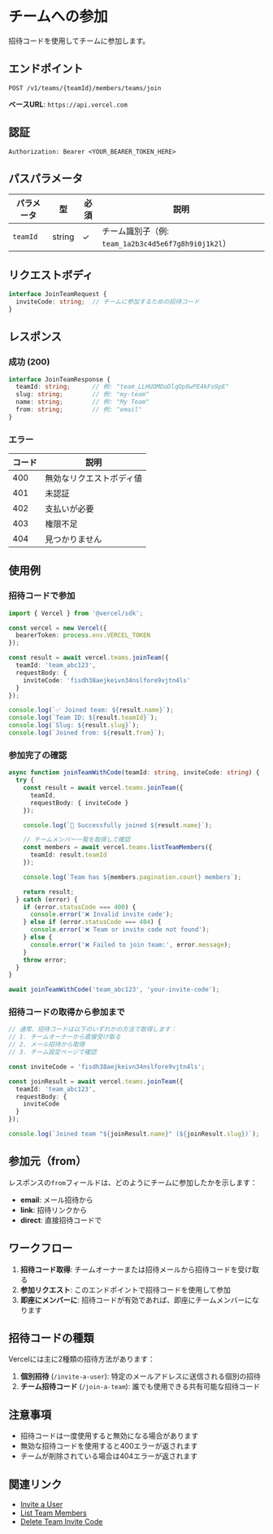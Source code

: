 # チームへの参加

招待コードを使用してチームに参加します。

## エンドポイント

```
POST /v1/teams/{teamId}/members/teams/join
```

**ベースURL**: `https://api.vercel.com`

## 認証

```
Authorization: Bearer <YOUR_BEARER_TOKEN_HERE>
```

## パスパラメータ

| パラメータ | 型 | 必須 | 説明 |
|----------|------|------|------|
| `teamId` | string | ✓ | チーム識別子（例: `team_1a2b3c4d5e6f7g8h9i0j1k2l`） |

## リクエストボディ

```typescript
interface JoinTeamRequest {
  inviteCode: string;  // チームに参加するための招待コード
}
```

## レスポンス

### 成功 (200)

```typescript
interface JoinTeamResponse {
  teamId: string;      // 例: "team_LLHUOMOoDlqOp8wPE4kFo9pE"
  slug: string;        // 例: "my-team"
  name: string;        // 例: "My Team"
  from: string;        // 例: "email"
}
```

### エラー

| コード | 説明 |
|-------|------|
| 400 | 無効なリクエストボディ値 |
| 401 | 未認証 |
| 402 | 支払いが必要 |
| 403 | 権限不足 |
| 404 | 見つかりません |

## 使用例

### 招待コードで参加

```typescript
import { Vercel } from '@vercel/sdk';

const vercel = new Vercel({
  bearerToken: process.env.VERCEL_TOKEN
});

const result = await vercel.teams.joinTeam({
  teamId: 'team_abc123',
  requestBody: {
    inviteCode: 'fisdh38aejkeivn34nslfore9vjtn4ls'
  }
});

console.log(`✅ Joined team: ${result.name}`);
console.log(`Team ID: ${result.teamId}`);
console.log(`Slug: ${result.slug}`);
console.log(`Joined from: ${result.from}`);
```

### 参加完了の確認

```typescript
async function joinTeamWithCode(teamId: string, inviteCode: string) {
  try {
    const result = await vercel.teams.joinTeam({
      teamId,
      requestBody: { inviteCode }
    });

    console.log(`🎉 Successfully joined ${result.name}`);

    // チームメンバー一覧を取得して確認
    const members = await vercel.teams.listTeamMembers({
      teamId: result.teamId
    });

    console.log(`Team has ${members.pagination.count} members`);

    return result;
  } catch (error) {
    if (error.statusCode === 400) {
      console.error('❌ Invalid invite code');
    } else if (error.statusCode === 404) {
      console.error('❌ Team or invite code not found');
    } else {
      console.error('❌ Failed to join team:', error.message);
    }
    throw error;
  }
}

await joinTeamWithCode('team_abc123', 'your-invite-code');
```

### 招待コードの取得から参加まで

```typescript
// 通常、招待コードは以下のいずれかの方法で取得します：
// 1. チームオーナーから直接受け取る
// 2. メール招待から取得
// 3. チーム設定ページで確認

const inviteCode = 'fisdh38aejkeivn34nslfore9vjtn4ls';

const joinResult = await vercel.teams.joinTeam({
  teamId: 'team_abc123',
  requestBody: {
    inviteCode
  }
});

console.log(`Joined team "${joinResult.name}" (${joinResult.slug})`);
```

## 参加元（from）

レスポンスの`from`フィールドは、どのようにチームに参加したかを示します：

- **email**: メール招待から
- **link**: 招待リンクから
- **direct**: 直接招待コードで

## ワークフロー

1. **招待コード取得**: チームオーナーまたは招待メールから招待コードを受け取る
2. **参加リクエスト**: このエンドポイントで招待コードを使用して参加
3. **即座にメンバーに**: 招待コードが有効であれば、即座にチームメンバーになります

## 招待コードの種類

Vercelには主に2種類の招待方法があります：

1. **個別招待** (`/invite-a-user`): 特定のメールアドレスに送信される個別の招待
2. **チーム招待コード** (`/join-a-team`): 誰でも使用できる共有可能な招待コード

## 注意事項

- 招待コードは一度使用すると無効になる場合があります
- 無効な招待コードを使用すると400エラーが返されます
- チームが削除されている場合は404エラーが返されます

## 関連リンク

- [Invite a User](/docs/services/vercel/docs/rest-api/reference/endpoints/teams/invite-a-user.md)
- [List Team Members](/docs/services/vercel/docs/rest-api/reference/endpoints/teams/list-team-members.md)
- [Delete Team Invite Code](/docs/services/vercel/docs/rest-api/reference/endpoints/teams/delete-a-team-invite-code.md)

